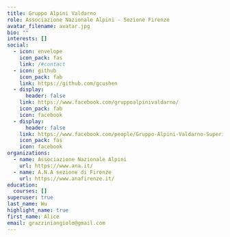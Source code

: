 ```yaml
---
title: Gruppo Alpini Valdarno
role: Associazione Nazionale Alpini - Sezione Firenze
avatar_filename: avatar.jpg
bio: ""
interests: []
social:
  - icon: envelope
    icon_pack: fas
    link: /#contact
  - icon: github
    icon_pack: fab
    link: https://github.com/gcushen
  - display:
      header: false
    link: https://www.facebook.com/gruppoalpinivaldarno/
    icon_pack: fab
    icon: facebook
  - display:
      header: false
    link: https://www.facebook.com/people/Gruppo-Alpini-Valdarno-Superiore-Valerio-Scarpellini/100070606462929/
    icon_pack: fas
    icon: facebook
organizations:
  - name: Associazione Nazionale Alpini
    url: https://www.ana.it/
  - name: A.N.A sezione di Firenze
    url: https://www.anafirenze.it/
education:
  courses: []
superuser: true
last_name: Wu
highlight_name: true
first_name: Alice
email: grazziniangiolo@gmail.com
---
```

